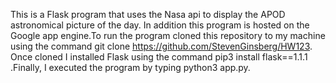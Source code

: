 
This  is a Flask program  that uses the Nasa api to display the APOD astronomical picture of the day.
In addition this program is hosted on the Google app engine.To run the program cloned this repository to my machine using the command
git clone https://github.com/StevenGinsberg/HW123. Once cloned I installed Flask using the command pip3 install flask==1.1.1 .Finally,
I executed the program by typing python3 app.py.
